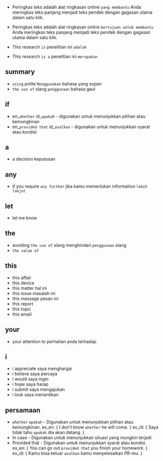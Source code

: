 * Peringkas teks adalah alat ringkasan online `yang membantu` Anda meringkas teks panjang menjadi teks pendek dengan gagasan utama dalam satu klik.
* Peringkas teks adalah alat ringkasan online `bertujuan untuk membantu` Anda meringkas teks panjang menjadi teks pendek dengan gagasan utama dalam satu klik.

* This research `is`
penelitian ini `adalah`
* This research `is a`
penelitian ini `merupakan`

## summary
* `using` polite `Menggunakan` bahasa yang sopan
* `the use of` slang `penggunaan` bahasa gaul

## if
* en_`whether` id_`apakah` - digunakan untuk menunjukkan pilihan atau kemungkinan
* en_`provided that` id_`asalkan` - digunakan untuk menunjukkan syarat atau kondisi

## a
* a decision keputusan

## any
* if you require `any further` jika kamu memerlukan information `lebih lanjut`

## let
* let me know

## the
* avoiding `the use of` slang menghindari `penggunaan` slang
* `the value of`

## this
* this affair
* this device
* this matter hal ini
* this issue masalah ini
* this message pesan ini
* this report
* this topic
* this email

## your
* your attention to perhatian anda terhadap

## i
* i appreciate saya menghargai
* i believe saya percaya
* i would saya ingin
* i hope saya harap
* i submit saya mengajukan
* i look saya menantikan

## persamaan
* `whether` `apakah` - Digunakan untuk menunjukkan pilihan atau kemungkinan. ex_en: { I don't know `whether` he will come. } ex_id: { Saya tidak tahu `apakah` dia akan datang. }
* In case - Digunakan untuk menunjukkan situasi yang mungkin terjadi.
* Provided that - Digunakan untuk menunjukkan syarat atau kondisi. ex_en: { You can go out `provided that` you finish your homework. } ex_id: { Kamu bisa keluar `asalkan` kamu menyelesaikan PR-mu. }
